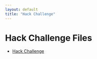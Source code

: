 ```yaml
---
layout: default
title: "Hack Challenge"
---
```


# Hack Challenge Files

- [Hack Challenge](./Hack%20Challenge.pdf)
